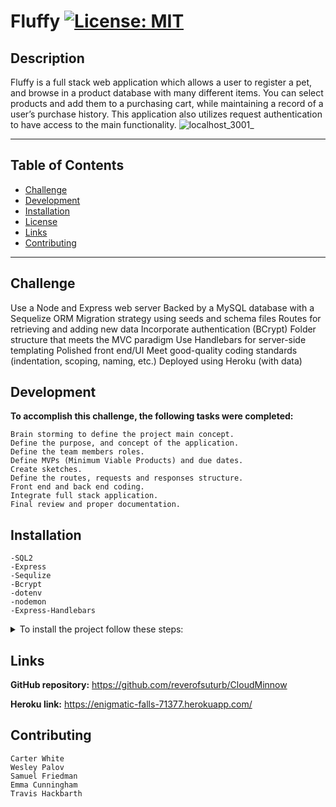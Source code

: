 # Fluffy [![License: MIT](https://img.shields.io/badge/License-MIT-red)](https://opensource.org/licenses/MIT)

## Description

Fluffy is a full stack web application which allows a user to register a pet, and browse in a product database with many different items. You can select products and add them to a purchasing cart, while maintaining a record of a user’s purchase history. This application also utilizes request authentication to have access to the main functionality.
![localhost_3001_](https://user-images.githubusercontent.com/123609107/228113221-584e3b12-de01-403a-a49d-2fc2e9d3e77b.png)

---

## Table of Contents

- [Challenge](#challenge)
- [Development](#development)
- [Installation](#installation)
- [License](#fluffy-license-mit)
- [Links](#links)
- [Contributing](#contributing)

---

## Challenge

Use a Node and Express web server
Backed by a MySQL database with a Sequelize ORM
Migration strategy using seeds and schema files
Routes for retrieving and adding new data
Incorporate authentication (BCrypt)
Folder structure that meets the MVC paradigm
Use Handlebars for server-side templating
Polished front end/UI
Meet good-quality coding standards (indentation, scoping, naming, etc.)
Deployed using Heroku (with data)

## Development

**To accomplish this challenge, the following tasks were completed:**

    Brain storming to define the project main concept.
    Define the purpose, and concept of the application.
    Define the team members roles.
    Define MVPs (Minimum Viable Products) and due dates.
    Create sketches.
    Define the routes, requests and responses structure.
    Front end and back end coding.
    Integrate full stack application.
    Final review and proper documentation.

## Installation

    -SQL2
    -Express
    -Sequlize
    -Bcrypt
    -dotenv
    -nodemon
    -Express-Handlebars

<details>
<summary>To install the project follow these steps:</summary>
<br>

1. Clone the application from GitHub with:
git clone [clone link from GitHub]

2. From the root folder, install the dependencies with:
  -npm install
  -Run the app with:
  -npm run seed
  -npm run watch

</details>

## Links

 **GitHub repository:**
 <https://github.com/reverofsuturb/CloudMinnow>

 **Heroku link:**
  <https://enigmatic-falls-71377.herokuapp.com/>

## Contributing

    Carter White
    Wesley Palov
    Samuel Friedman
    Emma Cunningham
    Travis Hackbarth
